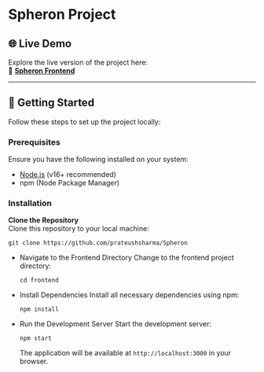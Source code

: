 # Spheron Project


## 🌐 Live Demo  
Explore the live version of the project here:  
🔗 **[Spheron Frontend](https://spheron-psi.vercel.app/)**

---

## 🚀 Getting Started  

Follow these steps to set up the project locally:

### Prerequisites  
Ensure you have the following installed on your system:
- [Node.js](https://nodejs.org/) (v16+ recommended)
- npm (Node Package Manager)

### Installation  

 **Clone the Repository**  
   Clone this repository to your local machine:  
  
   `git clone https://github.com/prateushsharma/Spheron`
*   Navigate to the Frontend Directory
    Change to the frontend project directory:

   
    `cd frontend`
    

*   Install Dependencies 
    Install all necessary dependencies using npm:

    
    `npm install`
    
*   Run the Development Server 
    Start the development server:

    `npm start`
    
    The application will be available at `http://localhost:3000` in your browser.
